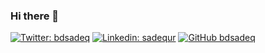 ### Hi there 👋

<!--
**bdsadeq/bdsadeq** is a ✨ _special_ ✨ repository because its `README.md` (this file) appears on your GitHub profile.

Here are some ideas to get you started:

- 🔭 I’m currently working on ...
- 🌱 I’m currently learning ...
- 👯 I’m looking to collaborate on ...
- 🤔 I’m looking for help with ...
- 💬 Ask me about ...
- 📫 How to reach me: ...
- 😄 Pronouns: ...
- ⚡ Fun fact: ...
-->

[![Twitter: bdsadeq](https://img.shields.io/twitter/follow/bdsadeq?style=social)](https://twitter.com/bdsadeq)
[![Linkedin: sadequr](https://img.shields.io/badge/-sadequr-blue?style=flat-square&logo=Linkedin&logoColor=white&link=https://www.linkedin.com/in/sadequr/)](https://www.linkedin.com/in/sadequr/)
[![GitHub bdsadeq](https://img.shields.io/github/followers/bdsadeq?label=follow&style=social)](https://github.com/bdsadeq)
